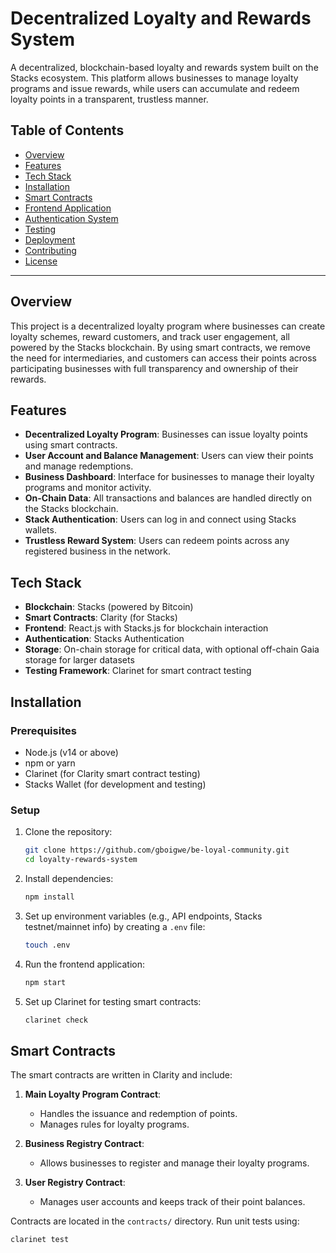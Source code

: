 # Decentralized Loyalty and Rewards System

A decentralized, blockchain-based loyalty and rewards system built on the Stacks ecosystem. This platform allows businesses to manage loyalty programs and issue rewards, while users can accumulate and redeem loyalty points in a transparent, trustless manner.

## Table of Contents

- [Overview](#overview)
- [Features](#features)
- [Tech Stack](#tech-stack)
- [Installation](#installation)
- [Smart Contracts](#smart-contracts)
- [Frontend Application](#frontend-application)
- [Authentication System](#authentication-system)
- [Testing](#testing)
- [Deployment](#deployment)
- [Contributing](#contributing)
- [License](#license)

---

## Overview

This project is a decentralized loyalty program where businesses can create loyalty schemes, reward customers, and track user engagement, all powered by the Stacks blockchain. By using smart contracts, we remove the need for intermediaries, and customers can access their points across participating businesses with full transparency and ownership of their rewards.

## Features

- **Decentralized Loyalty Program**: Businesses can issue loyalty points using smart contracts.
- **User Account and Balance Management**: Users can view their points and manage redemptions.
- **Business Dashboard**: Interface for businesses to manage their loyalty programs and monitor activity.
- **On-Chain Data**: All transactions and balances are handled directly on the Stacks blockchain.
- **Stack Authentication**: Users can log in and connect using Stacks wallets.
- **Trustless Reward System**: Users can redeem points across any registered business in the network.

## Tech Stack

- **Blockchain**: Stacks (powered by Bitcoin)
- **Smart Contracts**: Clarity (for Stacks)
- **Frontend**: React.js with Stacks.js for blockchain interaction
- **Authentication**: Stacks Authentication
- **Storage**: On-chain storage for critical data, with optional off-chain Gaia storage for larger datasets
- **Testing Framework**: Clarinet for smart contract testing

## Installation

### Prerequisites

- Node.js (v14 or above)
- npm or yarn
- Clarinet (for Clarity smart contract testing)
- Stacks Wallet (for development and testing)

### Setup

1. Clone the repository:
    ```bash
    git clone https://github.com/gboigwe/be-loyal-community.git
    cd loyalty-rewards-system
    ```

2. Install dependencies:
    ```bash
    npm install
    ```

3. Set up environment variables (e.g., API endpoints, Stacks testnet/mainnet info) by creating a `.env` file:
    ```bash
    touch .env
    ```

4. Run the frontend application:
    ```bash
    npm start
    ```

5. Set up Clarinet for testing smart contracts:
    ```bash
    clarinet check
    ```

## Smart Contracts

The smart contracts are written in Clarity and include:

1. **Main Loyalty Program Contract**: 
   - Handles the issuance and redemption of points.
   - Manages rules for loyalty programs.
   
2. **Business Registry Contract**:
   - Allows businesses to register and manage their loyalty programs.
   
3. **User Registry Contract**:
   - Manages user accounts and keeps track of their point balances.

Contracts are located in the `contracts/` directory. Run unit tests using:
```bash
clarinet test
